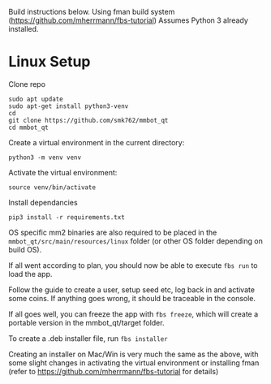 Build instructions below. Using fman build system (https://github.com/mherrmann/fbs-tutorial)
Assumes Python 3 already installed.

# Linux Setup

Clone repo
```
sudo apt update 
sudo apt-get install python3-venv
cd
git clone https://github.com/smk762/mmbot_qt
cd mmbot_qt
```

Create a virtual environment in the current directory:

`python3 -m venv venv`

Activate the virtual environment:

`source venv/bin/activate`

Install dependancies

`pip3 install -r requirements.txt`

OS specific mm2 binaries are also required to be placed in the `mmbot_qt/src/main/resources/linux` folder (or other OS folder depending on build OS).

If all went according to plan, you should now be able to execute `fbs run` to load the app.

Follow the guide to create a user, setup seed etc, log back in and activate some coins. If anything goes wrong, it should be traceable in the console.

If all goes well, you can freeze the app with `fbs freeze`, which will create a portable version in the mmbot_qt/target folder.

To create a .deb installer file, run `fbs installer`

Creating an installer on Mac/Win is very much the same as the above, with some slight changes in activating the virtual environment or installing fman (refer to https://github.com/mherrmann/fbs-tutorial for details)
